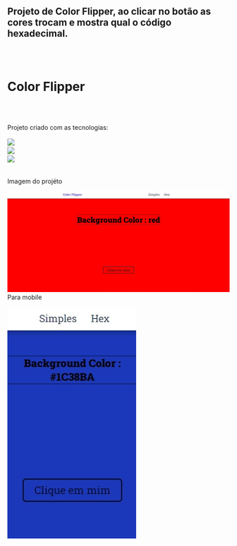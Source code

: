 <h2>Projeto de Color Flipper, ao clicar no botão as cores trocam e mostra qual o código hexadecimal.</h2>
<br>
<br>
<h1>Color Flipper</h1>
<br>
<br>
<p>Projeto criado com as tecnologias:
<br>
<br>
    <img src="https://img.shields.io/badge/HTML5-E34F26?style=for-the-badge&logo=html5&logoColor=white">
    <br>
    <img src="https://img.shields.io/badge/CSS3-1572B6?style=for-the-badge&logo=css3&logoColor=white">
    <br>
    <img src="https://img.shields.io/badge/JavaScript-F7DF1E?style=for-the-badge&logo=javascript&logoColor=black"></img>
<br>
<br>
<p> Imagem do projéto </p>
<img src="https://github.com/JhonatanSamuel/Flipper-de-cores/blob/master/img/img1.jpg?raw=true"

<p> Para mobile </p>
<img src="https://github.com/JhonatanSamuel/Flipper-de-cores/blob/master/img/img%202.jpg?raw=true"
